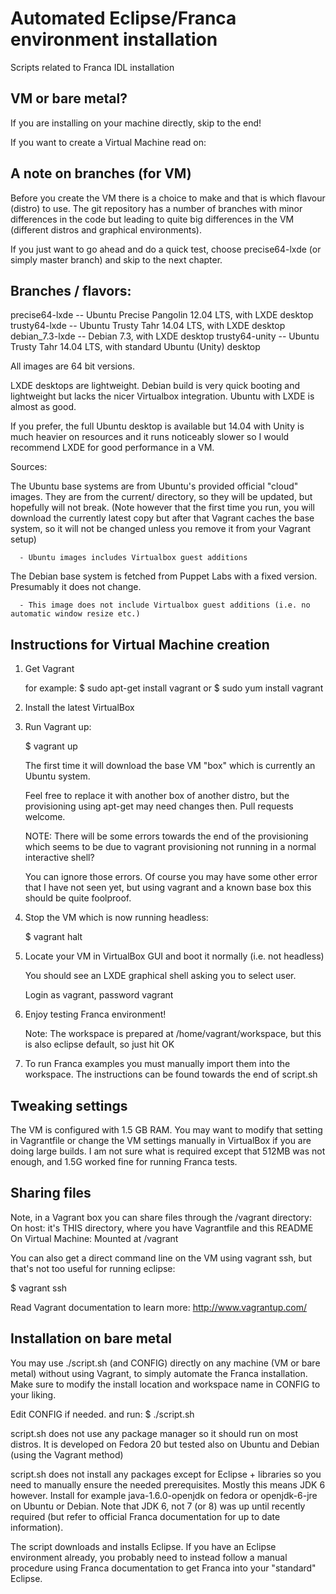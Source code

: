 Automated Eclipse/Franca environment installation
=================================================

Scripts related to Franca IDL installation

VM or bare metal?
-----------------

If you are installing on your machine directly, skip to the end!

If you want to create a Virtual Machine read on:

A note on branches (for VM)
---------------------------

Before you create the VM there is a choice to make and that is which flavour
(distro) to use.  The git repository has a number of branches with minor
differences in the code but leading to quite big differences in the VM
(different distros and graphical environments).

   If you just want to go ahead and do a quick test, choose precise64-lxde
   (or simply master branch) and skip to the next chapter.

   Branches / flavors:
   -------------------

   precise64-lxde  -- Ubuntu Precise Pangolin 12.04 LTS, with LXDE desktop
   trusty64-lxde   -- Ubuntu Trusty Tahr 14.04 LTS, with LXDE desktop
   debian_7.3-lxde -- Debian 7.3, with LXDE desktop
   trusty64-unity  -- Ubuntu Trusty Tahr 14.04 LTS, with standard Ubuntu (Unity) desktop

   All images are 64 bit versions.

   LXDE desktops are lightweight.  Debian build is very quick booting and
   lightweight but lacks the nicer Virtualbox integration.  Ubuntu with LXDE
   is almost as good.

   If you prefer, the full Ubuntu desktop is available but 14.04 with Unity is
   much heavier on resources and it runs noticeably slower so I would recommend
   LXDE for good performance in a VM.

   Sources:

   The Ubuntu base systems are from Ubuntu's provided official "cloud" images.
   They are from the current/ directory, so they will be updated, but hopefully
   will not break.
      (Note however that the first time you run, you will download the
       currently latest copy but after that Vagrant caches the base system,
       so it will not be changed unless you remove it from your Vagrant setup)

      - Ubuntu images includes Virtualbox guest additions

   The Debian base system is fetched from Puppet Labs with a fixed version.
   Presumably it does not change.

      - This image does not include Virtualbox guest additions (i.e. no automatic window resize etc.)


Instructions for Virtual Machine creation
-----------------------------------------

1. Get Vagrant

   for example:
   $ sudo apt-get install vagrant
    or
   $ sudo yum install vagrant

2. Install the latest VirtualBox

3. Run Vagrant up:

   $ vagrant up

   The first time it will download the base VM "box" which
   is currently an Ubuntu system.

   Feel free to replace it with another box of another distro, but the
   provisioning using apt-get may need changes then.  Pull requests
   welcome.

   NOTE: There will be some errors towards the end of the provisioning which
   seems to be due to vagrant provisioning not running in a normal interactive
   shell?

   You can ignore those errors.  Of course you may have some other error that I
   have not seen yet, but using vagrant and a known base box this should be
   quite foolproof.

4. Stop the VM which is now running headless:

   $ vagrant halt

5. Locate your VM in VirtualBox GUI and boot it normally (i.e. not headless)

   You should see an LXDE graphical shell asking you to select user.

   Login as vagrant, password vagrant

6. Enjoy testing Franca environment!

   Note: The workspace is prepared at /home/vagrant/workspace,
   but this is also eclipse default, so just hit OK

7. To run Franca examples you must manually import them into the
   workspace. The instructions can be found towards the end of script.sh


Tweaking settings
------------------

   The VM is configured with 1.5 GB RAM.  You may want to modify that setting
   in Vagrantfile or change the VM settings manually in VirtualBox if you are
   doing large builds.  I am not sure what is required except that 512MB was
   not enough, and 1.5G worked fine for running Franca tests.

Sharing files
-------------

   Note, in a Vagrant box you can share files through the /vagrant directory:
   On host: it's THIS directory, where you have Vagrantfile and this README
   On Virtual Machine:   Mounted at /vagrant

   You can also get a direct command line on the VM using vagrant ssh, but
   that's not too useful for running eclipse:

   $ vagrant ssh

   Read Vagrant documentation to learn more: http://www.vagrantup.com/

Installation on bare metal
--------------------------

You may use ./script.sh (and CONFIG) directly on any machine (VM or
bare metal) without using Vagrant, to simply automate the Franca installation.
Make sure to modify the install location and workspace name in CONFIG to your
liking.

Edit CONFIG if needed.
and run:
$ ./script.sh

script.sh does not use any package manager so it should run on most distros. It
is developed on Fedora 20 but tested also on Ubuntu and Debian (using the
Vagrant method)

script.sh does not install any packages except for Eclipse + libraries so you
need to manually ensure the needed prerequisites.  Mostly this means JDK 6
however.  Install for example java-1.6.0-openjdk on fedora or openjdk-6-jre on
Ubuntu or Debian.  Note that JDK 6, not 7 (or 8) was up until recently required
(but refer to official Franca documentation for up to date information).

The script downloads and installs Eclipse.  If you have an Eclipse environment
already, you probably need to instead follow a manual procedure using Franca
documentation to get Franca into your "standard" Eclipse.

